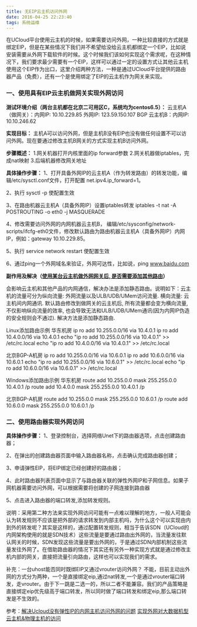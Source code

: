 ```yaml
---
title: 无EIP云主机访问外网
date: 2016-04-25 22:23:40
tags: 系统运维
---
```


在UCloud平台使用云主机的时候，如果需要访问外网，一种比较直接的方式就是绑定EIP，但是在某些情况下我们并不希望给没给云主机都绑定一个EIP，比如说安装需要从外网下载软件的时候。这个时候我们该如何实现这个需求呢，在这种情况下，我们要求最少需要有一个EIP，这样可以通过一定的设置方式让其他云主机使用这个EIP作为出口，这里介绍两种方法，一种是通过UCloud平台提供的路由器产品（免费），还有一个是使用绑定了EIP的云主机作为网关来实现。

### 一、使用具有EIP云主机做网关实现外网访问 ###
**测试环境介绍（两台主机都在北京二可用区C，系统均为centos6.5）：**
云主机A（做网关）：内网IP: 10.10.229.85 外网IP: 123.59.150.107 BGP
云主机B：内网IP: 10.10.246.62

**实现目标：**
主机A可以访问外网，但是主机B没有EIP也没有做任何设置不可以访问外网。现在要通过修改主机B网关的方式实现主机B访问外网。

**步骤概述：**
1.网关机器打开内核里面的ip forward参数
2.网关机器做iptables，完成nat映射
3.后端机器修改网关地址

**具体操作步骤：**
1、打开具备外网IP的云主机A（作为转发路由）的转发功能，编辑/etc/sysctl.conf文件，打开配置  net.ipv4.ip_forward=1。 

2、执行  sysctl -p 使配置生效

3、在路由机器云主机A（具备外网IP）设置iptables转发 iptables -t nat -A POSTROUTING -o eth0 -j MASQUERADE

4、修改需要访问外网的内网机器云主机B， 编辑/etc/sysconfig/network-scripts/ifcfg-eth0文件，修改默认路由为路由机器云主机A（具备外网IP）内网IP，例如：gateway 10.10.229.85。

5、执行 service network restart 使配置生效

6、通过ping一个外网域名来验证，外网可达性，比如说，ping www.baidu.com

 **副作用及解决（[使用某台云主机做外网网关后, 是否需要添加其他路由](https://docs.ucloud.cn/upd-docs/unetwork/faq.html#id27)）**

会影响云主机和其他产品的内网通信，解决办法是添加静态路由。说明如下：云主机的流量可分为纵向流量: 外网流量以及ULB/UDB/UMem访问流量. 横向流量: 云主机间内网通讯. 默认路由修改到做网关的云主机后, 所有流量都会变为横向流量, 不仅影响纵向流量的效率, 也会导致无法和ULB/UDB/UMem通讯(因为内网IP伪造的安全规则会不通过). 解决方法是添加静态路由.

Linux添加路由示例
华东机房
ip ro add 10.255.0.0/16 via 10.4.0.1
ip ro add 10.4.0.0/16 via 10.4.0.1
echo "ip ro add 10.255.0.0/16 via 10.4.0.1" >> /etc/rc.local
echo "ip ro add 10.4.0.0/16 via 10.4.0.1" >> /etc/rc.local

北京BGP-A机房
ip ro add 10.255.0.0/16 via 10.6.0.1
ip ro add 10.6.0.0/16 via 10.6.0.1
echo "ip ro add 10.255.0.0/16 via 10.6.0.1" >> /etc/rc.local
echo "ip ro add 10.6.0.0/16 via 10.6.0.1" >> /etc/rc.local

Windows添加路由示例
华东机房
route add 10.255.0.0 mask 255.255.0.0 10.4.0.1 /p
route add 10.4.0.0 mask 255.255.0.0 10.4.0.1 /p

北京BGP-A机房
route add 10.255.0.0 mask 255.255.0.0 10.6.0.1 /p
route add 10.6.0.0 mask 255.255.0.0 10.6.0.1 /p

### 二、使用路由器实现外网访问 ###

**具体操作步骤：**
1、登录控制台，选择网络Unet下的路由器选项，点击创建路由器； 

2、在弹出的创建路由器页面中输入路由器名称，点击确认完成路由器创建；

3、申请弹性EIP，将EIP绑定已经创建好的路由器；

4、此时路由器列表页面中显示了与路由器关联的弹性外网IP和子网信息。如果子网机器需要访问外网，可以根据需要将创建的子网连接到路由器

5、点击进入路由器的端口转发,添加转发规则。

说明：采用第二种方法来实现外网访问可能有一点难以理解的地方，一般人可能会认为转发规则不应该是把外部的请求转发到内部主机吗，为什么这个可以实现由内到外的转发呢？其实是这样的，通过配置转发规则，相当于告诉SDN（UCloud的内网架构使用的就是SDN技术）这些流量是要通过路由出外网的，当流量发往默认网关的时候，SDN发现这些流量是要出外网的，于是通过SDN内部机制这些流量发往外网了。在借助路由器的情况下其实还有另外一种实现方式就是通过修改主机内部的网关，直接把流量引向路由，这样也可以实现我们的需求。

补充：一台uhost能否同时既绑EIP又通过vrouter访问外网？
不能，目前主动出外网的方式分为两种，一个是直接绑定eip,通过nat转发,一个是通过vrouter端口转发，走vrouter。由于下一跳是二选一的，所以二者不能兼容。我们的产品策略是直接绑定eip优先级高于端口转发，所以同时做了端口转发和绑定eip,那么端口转发是不生效的。

参考：[解决Ucloud没有弹性IP的内网主机访问外网的问题](http://www.05do.com/blog/content/190)
[实现外网对大数据机型云主机&物理主机的访问](https://docs.ucloud.cn/upd-docs/uhost/guide.html#id9)

